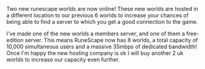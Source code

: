 Two new runescape worlds are now online! These new worlds are hosted in a different location to our previous 6 worlds to increase your chances of being able to find a server to which you get a good connection to the game.

I've made one of the new worlds a members server, and one of them a free-edition server. This means RuneScape now has 8 worlds, a total capacity of 10,000 simultaneous users and a massive 35mbps of dedicated bandwidth! Once I'm happy the new hosting company is ok I will buy another 2 uk worlds to increase our capacity even further.
